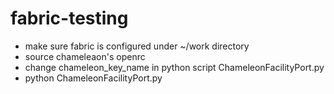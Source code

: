 # fabric-testing
- make sure fabric is configured under ~/work directory
- source chameleaon's openrc
- change chameleon_key_name in python script ChameleonFacilityPort.py
- python ChameleonFacilityPort.py
